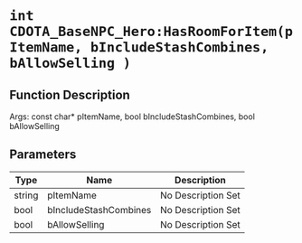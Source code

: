 # `int CDOTA_BaseNPC_Hero:HasRoomForItem(pItemName, bIncludeStashCombines, bAllowSelling )`
## Function Description
Args: const char* pItemName, bool bIncludeStashCombines, bool bAllowSelling
## Parameters
Type|Name|Description
--|--|--
string|pItemName|No Description Set
bool|bIncludeStashCombines|No Description Set
bool|bAllowSelling|No Description Set
